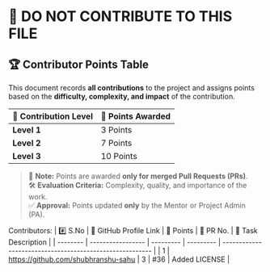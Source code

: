 # 🚫 DO NOT CONTRIBUTE TO THIS FILE

## 🏆 **Contributor Points Table**

This document records **all contributions** to the project and assigns points based on the **difficulty, complexity, and impact** of the contribution.

| 🏅 Contribution Level | 🎯 Points Awarded |
| -------------------- | ----------------- |
| **Level 1**          | 3 Points          |
| **Level 2**          | 7 Points          |
| **Level 3**          | 10 Points         |

> 📌 **Note:** Points are awarded **only for merged Pull Requests (PRs)**.  
> 🛠 **Evaluation Criteria:** Complexity, quality, and importance of the work.  
> ✅ **Approval:** Points updated **only** by the Mentor or Project Admin (PA).


Contributors:
| #️⃣ S.No  | 👤 GitHub Profile Link                   | 🎯 Points | 🔗 PR No. | 📌 Task Description                                      |
| -------- | -----------------                         | --------- | ---------  | -------------------------------------------------------- |
| 1        | https://github.com/shubhranshu-sahu       | 3         | #36        | Added LICENSE                                            |


